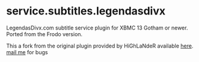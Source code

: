 service.subtitles.legendasdivx
=========================

LegendasDivx.com subtitle service plugin for XBMC 13 Gotham or newer.<br>
Ported from the Frodo version.

This a fork from the original plugin provided by HiGhLaNdeR available <a href="https://github.com/highlandr/service.subtitles.legendasdivx">here</a>.
<br><a href="mailto:me@davidgouveia.net">mail me</a> for bugs
